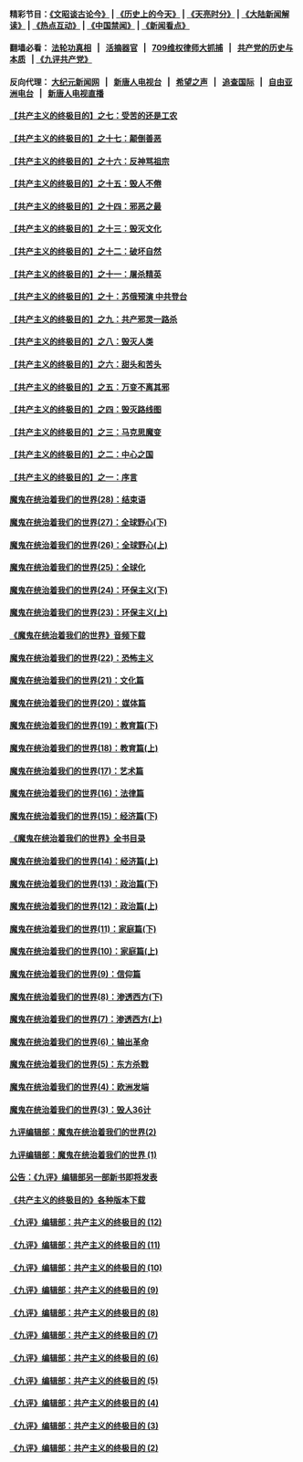 #### 精彩节目：[《文昭谈古论今》](http://134.209.198.168/wenzhao) | [《历史上的今天》](http://134.209.198.168/today-in-history) | [《天亮时分》](http://134.209.198.168/tianliang) | [《大陆新闻解读》](http://134.209.198.168/ntdtv-comedy) | [《热点互动》](http://134.209.198.168/ntdtv-rdhd)  | [《中国禁闻》](http://134.209.198.168/ntdtv-news) | [《新闻看点》](http://134.209.198.168/news-insight) 

  #### 翻墙必看： [法轮功真相](http://134.209.198.168:10000/videos/truth.html) &nbsp;&nbsp;|&nbsp;&nbsp; [活摘器官](http://134.209.198.168:10000/videos/res/Organs/) &nbsp;&nbsp;|&nbsp;&nbsp; [709维权律师大抓捕](http://134.209.198.168:10000/videos/709/) &nbsp;&nbsp;|&nbsp;&nbsp; [共产党的历史与本质](http://134.209.198.168:10000/videos/ccp.html) &nbsp;&nbsp;| [《九评共产党》](http://134.209.198.168:10000/videos/jiuping/) 

#### 反向代理： [大纪元新闻网](http://134.209.198.168:10080/) &nbsp;&nbsp;|&nbsp;&nbsp; [新唐人电视台](http://134.209.198.168:8000/) &nbsp;&nbsp;|&nbsp;&nbsp; [希望之声](http://134.209.198.168:8200/) &nbsp;&nbsp;|&nbsp;&nbsp; [追查国际](http://134.209.198.168:10010/) &nbsp;&nbsp;|&nbsp;&nbsp; [自由亚洲电台](http://134.209.198.168:9800/) &nbsp;&nbsp;|&nbsp;&nbsp; [新唐人电视直播](http://134.209.198.168/) 

#### [【共产主义的终极目的】之七：受苦的还是工农](../pages/nsc422/n11101809.md?t=04160848) 

#### [【共产主义的终极目的】之十七：颠倒善恶](../pages/nsc422/n11179782.md?t=04160848) 

#### [【共产主义的终极目的】之十六：反神骂祖宗](../pages/nsc422/n11166798.md?t=04160848) 

#### [【共产主义的终极目的】之十五：毁人不倦](../pages/nsc422/n11166792.md?t=04160848) 

#### [【共产主义的终极目的】之十四：邪恶之最](../pages/nsc422/n11150249.md?t=04160848) 

#### [【共产主义的终极目的】之十三：毁灭文化](../pages/nsc422/n11135227.md?t=04160848) 

#### [【共产主义的终极目的】之十二：破坏自然](../pages/nsc422/n11135214.md?t=04160848) 

#### [【共产主义的终极目的】之十一：屠杀精英](../pages/nsc422/n11118442.md?t=04160848) 

#### [【共产主义的终极目的】之十：苏俄预演 中共登台](../pages/nsc422/n11118424.md?t=04160848) 

#### [【共产主义的终极目的】之九：共产邪灵一路杀](../pages/nsc422/n11114139.md?t=04160848) 

#### [【共产主义的终极目的】之八：毁灭人类](../pages/nsc422/n11108503.md?t=04160848) 

#### [【共产主义的终极目的】之六：甜头和苦头](../pages/nsc422/n11096971.md?t=04160848) 

#### [【共产主义的终极目的】之五：万变不离其邪](../pages/nsc422/n11091285.md?t=04160848) 

#### [【共产主义的终极目的】之四：毁灭路线图](../pages/nsc422/n11086284.md?t=04160848) 

#### [【共产主义的终极目的】之三：马克思魔变](../pages/nsc422/n11061941.md?t=04160848) 

#### [【共产主义的终极目的】之二：中心之国](../pages/nsc422/n11047728.md?t=04160848) 

#### [【共产主义的终极目的】之一：序言](../pages/nsc422/n11086077.md?t=04160848) 

#### [魔鬼在统治着我们的世界(28)：结束语](../pages/nsc422/n10936246.md?t=04160848) 

#### [魔鬼在统治着我们的世界(27)：全球野心(下)](../pages/nsc422/n10928319.md?t=04160848) 

#### [魔鬼在统治着我们的世界(26)：全球野心(上)](../pages/nsc422/n10900318.md?t=04160848) 

#### [魔鬼在统治着我们的世界(25)：全球化](../pages/nsc422/n10788205.md?t=04160848) 

#### [魔鬼在统治着我们的世界(24)：环保主义(下)](../pages/nsc422/n10695307.md?t=04160848) 

#### [魔鬼在统治着我们的世界(23)：环保主义(上)](../pages/nsc422/n10688613.md?t=04160848) 

#### [《魔鬼在统治着我们的世界》音频下载](../pages/nsc422/n10635553.md?t=04160848) 

#### [魔鬼在统治着我们的世界(22)：恐怖主义](../pages/nsc422/n10614727.md?t=04160848) 

#### [魔鬼在统治着我们的世界(21)：文化篇](../pages/nsc422/n10597706.md?t=04160848) 

#### [魔鬼在统治着我们的世界(20)：媒体篇](../pages/nsc422/n10586579.md?t=04160848) 

#### [魔鬼在统治着我们的世界(19)：教育篇(下)](../pages/nsc422/n10564808.md?t=04160848) 

#### [魔鬼在统治着我们的世界(18)：教育篇(上)](../pages/nsc422/n10526970.md?t=04160848) 

#### [魔鬼在统治着我们的世界(17)：艺术篇](../pages/nsc422/n10499093.md?t=04160848) 

#### [魔鬼在统治着我们的世界(16)：法律篇](../pages/nsc422/n10485969.md?t=04160848) 

#### [魔鬼在统治着我们的世界(15)：经济篇(下)](../pages/nsc422/n10469975.md?t=04160848) 

#### [《魔鬼在统治着我们的世界》全书目录](../pages/nsc422/n10464261.md?t=04160848) 

#### [魔鬼在统治着我们的世界(14)：经济篇(上)](../pages/nsc422/n10457370.md?t=04160848) 

#### [魔鬼在统治着我们的世界(13)：政治篇(下)](../pages/nsc422/n10448270.md?t=04160848) 

#### [魔鬼在统治着我们的世界(12)：政治篇(上)](../pages/nsc422/n10444576.md?t=04160848) 

#### [魔鬼在统治着我们的世界(11)：家庭篇(下)](../pages/nsc422/n10440961.md?t=04160848) 

#### [魔鬼在统治着我们的世界(10)：家庭篇(上)](../pages/nsc422/n10435448.md?t=04160848) 

#### [魔鬼在统治着我们的世界(9)：信仰篇](../pages/nsc422/n10432159.md?t=04160848) 

#### [魔鬼在统治着我们的世界(8)：渗透西方(下)](../pages/nsc422/n10429603.md?t=04160848) 

#### [魔鬼在统治着我们的世界(7)：渗透西方(上)](../pages/nsc422/n10426013.md?t=04160848) 

#### [魔鬼在统治着我们的世界(6)：输出革命](../pages/nsc422/n10421536.md?t=04160848) 

#### [魔鬼在统治着我们的世界(5)：东方杀戮](../pages/nsc422/n10417707.md?t=04160848) 

#### [魔鬼在统治着我们的世界(4)：欧洲发端](../pages/nsc422/n10414890.md?t=04160848) 

#### [魔鬼在统治着我们的世界(3)：毁人36计](../pages/nsc422/n10411583.md?t=04160848) 

#### [九评编辑部：魔鬼在统治着我们的世界(2)](../pages/nsc422/n10410036.md?t=04160848) 

#### [九评编辑部：魔鬼在统治着我们的世界 (1)](../pages/nsc422/n10406825.md?t=04160848) 

#### [公告：《九评》编辑部另一部新书即将发表](../pages/nsc422/n10405104.md?t=04160848) 

#### [《共产主义的终极目的》各种版本下载](../pages/nsc422/n10022138.md?t=04160848) 

#### [《九评》编辑部：共产主义的终极目的 (12)](../pages/nsc422/n9933272.md?t=04160848) 

#### [《九评》编辑部：共产主义的终极目的 (11)](../pages/nsc422/n9924973.md?t=04160848) 

#### [《九评》编辑部：共产主义的终极目的 (10)](../pages/nsc422/n9920883.md?t=04160848) 

#### [《九评》编辑部：共产主义的终极目的 (9)](../pages/nsc422/n9916363.md?t=04160848) 

#### [《九评》编辑部：共产主义的终极目的 (8)](../pages/nsc422/n9912488.md?t=04160848) 

#### [《九评》编辑部：共产主义的终极目的 (7)](../pages/nsc422/n9901176.md?t=04160848) 

#### [《九评》编辑部：共产主义的终极目的 (6)](../pages/nsc422/n9899359.md?t=04160848) 

#### [《九评》编辑部：共产主义的终极目的 (5)](../pages/nsc422/n9893174.md?t=04160848) 

#### [《九评》编辑部：共产主义的终极目的 (4)](../pages/nsc422/n9891246.md?t=04160848) 

#### [《九评》编辑部：共产主义的终极目的 (3)](../pages/nsc422/n9879879.md?t=04160848) 

#### [《九评》编辑部：共产主义的终极目的 (2)](../pages/nsc422/n9876205.md?t=04160848) 

